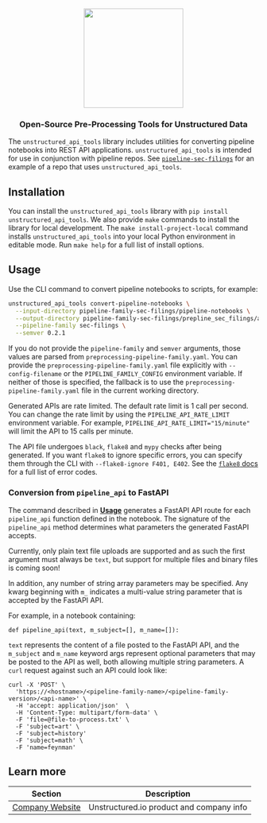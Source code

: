 <h3 align="center">
  <img src="img/unstructured_logo.png" height="200">
</h3>

<h3 align="center">
  <p>Open-Source Pre-Processing Tools for Unstructured Data</p>
</h3>


The `unstructured_api_tools` library includes utilities for converting pipeline notebooks into
REST API applications. `unstructured_api_tools` is intended for use in conjunction with
pipeline repos. See [`pipeline-sec-filings`](https://github.com/Unstructured-IO/pipeline-sec-filings)
for an example of a repo that uses `unstructured_api_tools`.

## Installation

You can install the `unstructured_api_tools` library with `pip install unstructured_api_tools`.
We also provide `make` commands to install the library for local development.
The `make install-project-local` command installs `unstructured_api_tools` into your local Python
environment in editable mode. Run `make help` for a full list of install options.

## Usage

Use the CLI command to convert pipeline notebooks to scripts, for example:

```bash
unstructured_api_tools convert-pipeline-notebooks \
  --input-directory pipeline-family-sec-filings/pipeline-notebooks \
  --output-directory pipeline-family-sec-filings/prepline_sec_filings/api \
  --pipeline-family sec-filings \
  --semver 0.2.1
```

If you do not provide the `pipeline-family` and `semver` arguments, those values are parsed from
`preprocessing-pipeline-family.yaml`. You can provide the `preprocessing-pipeline-family.yaml` file
explicitly with `--config-filename` or the `PIPELINE_FAMILY_CONFIG` environment variable. If neither
of those is specified, the fallback is to use the `preprocessing-pipeline-family.yaml` file in the
current working directory.

Generated APIs are rate limited. The default rate limit is 1 call per second. You can change
the rate limit by using the `PIPELINE_API_RATE_LIMIT` environment variable. For example,
`PIPELINE_API_RATE_LIMIT="15/minute"` will limit the API to 15 calls per minute.

The API file undergoes `black`, `flake8` and `mypy` checks after being generated. If you want
`flake8` to ignore specific errors, you can specify them through the CLI with
`--flake8-ignore F401, E402`.
See the [`flake8` docs](https://flake8.pycqa.org/en/latest/user/error-codes.html#error-violation-codes)
for a full list of error codes.

### Conversion from `pipeline_api` to FastAPI

The command described in [**Usage**](#Usage) generates a FastAPI API route for each `pipeline_api`
function defined in the notebook. The signature of the `pipeline_api` method determines what
parameters the generated FastAPI accepts.

Currently, only plain text file uploads are supported and as such the first argument must always be
`text`, but support for multiple files and binary files is coming soon!

In addition, any number of string array parameters may be specified. Any kwarg beginning with
`m_` indicates a multi-value string parameter that is accepted by the FastAPI API.

For example, in a notebook containing:

    def pipeline_api(text, m_subject=[], m_name=[]):

`text` represents the content of a file posted to the FastAPI API, and the `m_subject` and `m_name`
keyword args represent optional parameters that may be posted to the API as well, both allowing
multiple string parameters. A `curl` request against such an API could look like:

    curl -X 'POST' \
      'https://<hostname>/<pipeline-family-name>/<pipeline-family-version>/<api-name>' \
      -H 'accept: application/json'  \
      -H 'Content-Type: multipart/form-data' \
      -F 'file=@file-to-process.txt' \
      -F 'subject=art' \
      -F 'subject=history'
      -F 'subject=math' \
      -F 'name=feynman'

## Learn more

| Section | Description |
|-|-|
| [Company Website](https://unstructured.io) | Unstructured.io product and company info |
